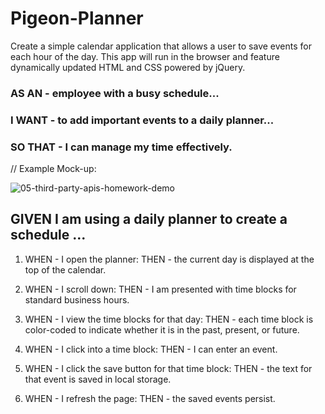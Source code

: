 # Pigeon-Planner
Create a simple calendar application that allows a user to save events for each hour of the day. This app will run in the browser and feature dynamically updated HTML and CSS powered by jQuery.


### AS AN - employee with a busy schedule...
### I WANT  - to add important events to a daily planner...
### SO THAT - I can manage my time effectively.

 // Example Mock-up:
 
 ![05-third-party-apis-homework-demo](https://user-images.githubusercontent.com/100164686/161391064-dccb4695-a09a-44ee-a503-127e5a2334bd.gif)


## GIVEN I am using a daily planner to create a schedule ...

1. WHEN - I open the planner:
 THEN - the current day is displayed at the top of the calendar.

2. WHEN - I scroll down:
 THEN - I am presented with time blocks for standard business hours.

3. WHEN - I view the time blocks for that day:
 THEN - each time block is color-coded to indicate whether it is in the past, present, or future.

4. WHEN - I click into a time block:
 THEN - I can enter an event.

5. WHEN - I click the save button for that time block:
 THEN - the text for that event is saved in local storage.

6. WHEN - I refresh the page:
 THEN - the saved events persist.
